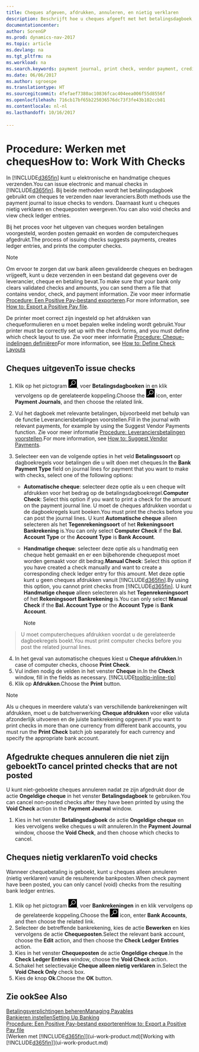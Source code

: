 ```yaml
---
title: Cheques afgeven, afdrukken, annuleren, en nietig verklaren
description: Beschrijft hoe u cheques afgeeft met het betalingsdagboek, cheques afdrukt, en chequeposten nietig verklaart of weergeeft in Dynamics NAV.
documentationcenter: 
author: SorenGP
ms.prod: dynamics-nav-2017
ms.topic: article
ms.devlang: na
ms.tgt_pltfrm: na
ms.workload: na
ms.search.keywords: payment journal, print check, vendor payment, creditor, debt, balance due, AP
ms.date: 06/06/2017
ms.author: sgroespe
ms.translationtype: HT
ms.sourcegitcommit: 4fefaef7380ac10836fcac404eea006f55d8556f
ms.openlocfilehash: 716cb17bf65b225036576dc73f3fe43b102ccb81
ms.contentlocale: nl-nl
ms.lasthandoff: 10/16/2017

---
```

# <a name="how-to-work-with-checks"></a><span data-ttu-id="be0d7-103">Procedure: Werken met cheques</span><span class="sxs-lookup"><span data-stu-id="be0d7-103">How to: Work With Checks</span></span>
<span data-ttu-id="be0d7-104">In [!INCLUDE[d365fin](includes/d365fin_md.md)] kunt u elektronische en handmatige cheques verzenden.</span><span class="sxs-lookup"><span data-stu-id="be0d7-104">You can issue electronic and manual checks in [!INCLUDE[d365fin](includes/d365fin_md.md)].</span></span> <span data-ttu-id="be0d7-105">Bij beide methoden wordt het betalingsdagboek gebruikt om cheques te verzenden naar leveranciers.</span><span class="sxs-lookup"><span data-stu-id="be0d7-105">Both methods use the payment journal to issue checks to vendors.</span></span> <span data-ttu-id="be0d7-106">Daarnaast kunt u cheques nietig verklaren en chequeposten weergeven.</span><span class="sxs-lookup"><span data-stu-id="be0d7-106">You can also void checks and view check ledger entries.</span></span>

<span data-ttu-id="be0d7-107">Bij het proces voor het uitgeven van cheques worden betalingen voorgesteld, worden posten gemaakt en worden de computercheques afgedrukt.</span><span class="sxs-lookup"><span data-stu-id="be0d7-107">The process of issuing checks suggests payments, creates ledger entries, and prints the computer checks.</span></span>

> [!NOTE]  
>   <span data-ttu-id="be0d7-108">Om ervoor te zorgen dat uw bank alleen gevalideerde cheques en bedragen vrijgeeft, kunt u deze verzenden in een bestand dat gegevens over de leverancier, cheque en betaling bevat.</span><span class="sxs-lookup"><span data-stu-id="be0d7-108">To make sure that your bank only clears validated checks and amounts, you can send them a file that contains vendor, check, and payment information.</span></span> <span data-ttu-id="be0d7-109">Zie voor meer informatie [Procedure: Een Positive Pay-bestand exporteren](finance-how-positive-pay.md).</span><span class="sxs-lookup"><span data-stu-id="be0d7-109">For more information, see [How to: Export a Positive Pay file](finance-how-positive-pay.md).</span></span>

<span data-ttu-id="be0d7-110">De printer moet correct zijn ingesteld op het afdrukken van chequeformulieren en u moet bepalen welke indeling wordt gebruikt.</span><span class="sxs-lookup"><span data-stu-id="be0d7-110">Your printer must be correctly set up with the check forms, and you must define which check layout to use.</span></span> <span data-ttu-id="be0d7-111">Zie voor meer informatie [Procedure: Cheque-indelingen definiëren](finance-how-define-check-layouts.md)</span><span class="sxs-lookup"><span data-stu-id="be0d7-111">For more information, see [How to: Define Check Layouts](finance-how-define-check-layouts.md)</span></span>

## <a name="to-issue-checks"></a><span data-ttu-id="be0d7-112">Cheques uitgeven</span><span class="sxs-lookup"><span data-stu-id="be0d7-112">To issue checks</span></span>
1. <span data-ttu-id="be0d7-113">Klik op het pictogram ![Zoeken naar pagina of rapport](media/ui-search/search_small.png "pictogram Zoeken naar pagina of rapport"), voer **Betalingsdagboeken** in en klik vervolgens op de gerelateerde koppeling.</span><span class="sxs-lookup"><span data-stu-id="be0d7-113">Choose the ![Search for Page or Report](media/ui-search/search_small.png "Search for Page or Report icon") icon, enter **Payment Journals**, and then choose the related link.</span></span>
2. <span data-ttu-id="be0d7-114">Vul het dagboek met relevante betalingen, bijvoorbeeld met behulp van de functie Leveranciersbetalingen voorstellen.</span><span class="sxs-lookup"><span data-stu-id="be0d7-114">Fill in the journal with relevant payments, for example by using the Suggest Vendor Payments function.</span></span> <span data-ttu-id="be0d7-115">Zie voor meer informatie [Procedure: Leveranciersbetalingen voorstellen](payables-how-suggest-vendor-payments.md).</span><span class="sxs-lookup"><span data-stu-id="be0d7-115">For more information, see [How to: Suggest Vendor Payments](payables-how-suggest-vendor-payments.md).</span></span>
3. <span data-ttu-id="be0d7-116">Selecteer een van de volgende opties in het veld **Betalingssoort** op dagboekregels voor betalingen die u wilt doen met cheques:</span><span class="sxs-lookup"><span data-stu-id="be0d7-116">In the **Bank Payment Type** field on journal lines for payment that you want to make with checks, select one of the following options:</span></span>

   * <span data-ttu-id="be0d7-117">**Automatische cheque**: selecteer deze optie als u een cheque wilt afdrukken voor het bedrag op de betalingsdagboekregel.</span><span class="sxs-lookup"><span data-stu-id="be0d7-117">**Computer Check**: Select this option if you want to print a check for the amount on the payment journal line.</span></span> <span data-ttu-id="be0d7-118">U moet de cheques afdrukken voordat u de dagboekregels kunt boeken.</span><span class="sxs-lookup"><span data-stu-id="be0d7-118">You must print the checks before you can post the journal lines.</span></span> <span data-ttu-id="be0d7-119">U kunt **Automatische cheque** alleen selecteren als het **Tegenrekeningsoort** of het **Rekeningsoort** **Bankrekening** is.</span><span class="sxs-lookup"><span data-stu-id="be0d7-119">You can only select **Computer Check** if the **Bal. Account Type** or the **Account Type** is **Bank Account**.</span></span>
   * <span data-ttu-id="be0d7-120">**Handmatige cheque**: selecteer deze optie als u handmatig een cheque hebt gemaakt en er een bijbehorende chequepost moet worden gemaakt voor dit bedrag.</span><span class="sxs-lookup"><span data-stu-id="be0d7-120">**Manual Check**: Select this option if you have created a check manually and want to create a corresponding check ledger entry for this amount.</span></span> <span data-ttu-id="be0d7-121">Met deze optie kunt u geen cheques afdrukken vanuit [!INCLUDE[d365fin](includes/d365fin_md.md)].</span><span class="sxs-lookup"><span data-stu-id="be0d7-121">By using this option, you cannot print checks from [!INCLUDE[d365fin](includes/d365fin_md.md)].</span></span> <span data-ttu-id="be0d7-122">U kunt **Handmatige cheque** alleen selecteren als het **Tegenrekeningsoort** of het **Rekeningsoort** **Bankrekening** is.</span><span class="sxs-lookup"><span data-stu-id="be0d7-122">You can only select **Manual Check** if the **Bal. Account Type** or the **Account Type** is **Bank Account**.</span></span>

     > [!NOTE]  
>   <span data-ttu-id="be0d7-123">U moet computercheques afdrukken voordat u de gerelateerde dagboekregels boekt.</span><span class="sxs-lookup"><span data-stu-id="be0d7-123">You must print computer checks before you post the related journal lines.</span></span>
4. <span data-ttu-id="be0d7-124">In het geval van automatische cheques kiest u **Cheque afdrukken**.</span><span class="sxs-lookup"><span data-stu-id="be0d7-124">In case of computer checks, choose **Print Check**.</span></span>
5. <span data-ttu-id="be0d7-125">Vul indien nodig de velden in het venster **Cheque** in.</span><span class="sxs-lookup"><span data-stu-id="be0d7-125">In the **Check** window, fill in the fields as necessary.</span></span> [!INCLUDE[tooltip-inline-tip](includes/tooltip-inline-tip_md.md)]
6. <span data-ttu-id="be0d7-126">Klik op **Afdrukken**.</span><span class="sxs-lookup"><span data-stu-id="be0d7-126">Choose the **Print** button.</span></span>

> [!NOTE]  
>   <span data-ttu-id="be0d7-127">Als u cheques in meerdere valuta's van verschillende bankrekeningen wilt afdrukken, moet u de batchverwerking **Cheque afdrukken** voor elke valuta afzonderlijk uitvoeren en de juiste bankrekening opgeven.</span><span class="sxs-lookup"><span data-stu-id="be0d7-127">If you want to print checks in more than one currency from different bank accounts, you must run the **Print Check** batch job separately for each currency and specify the appropriate bank account.</span></span>

## <a name="to-cancel-printed-checks-that-are-not-posted"></a><span data-ttu-id="be0d7-128">Afgedrukte cheques annuleren die niet zijn geboekt</span><span class="sxs-lookup"><span data-stu-id="be0d7-128">To cancel printed checks that are not posted</span></span>
<span data-ttu-id="be0d7-129">U kunt niet-geboekte cheques annuleren nadat ze zijn afgedrukt door de actie **Ongeldige cheque** in het venster **Betalingsdagboek** te gebruiken.</span><span class="sxs-lookup"><span data-stu-id="be0d7-129">You can cancel non-posted checks after they have been printed by using the **Void Check** action in the **Payment Journal** window.</span></span>

1. <span data-ttu-id="be0d7-130">Kies in het venster **Betalingsdagboek** de actie **Ongeldige cheque** en kies vervolgens welke cheques u wilt annuleren.</span><span class="sxs-lookup"><span data-stu-id="be0d7-130">In the **Payment Journal** window, choose the **Void Check**, and then choose which checks to cancel.</span></span>

## <a name="to-void-checks"></a><span data-ttu-id="be0d7-131">Cheques nietig verklaren</span><span class="sxs-lookup"><span data-stu-id="be0d7-131">To void checks</span></span>
<span data-ttu-id="be0d7-132">Wanneer chequebetaling is geboekt, kunt u cheques alleen annuleren (nietig verklaren) vanuit de resulterende bankposten.</span><span class="sxs-lookup"><span data-stu-id="be0d7-132">When check payment have been posted, you can only cancel (void) checks from the resulting bank ledger entries.</span></span>

1. <span data-ttu-id="be0d7-133">Klik op het pictogram ![Zoeken naar pagina of rapport](media/ui-search/search_small.png "pictogram Zoeken naar pagina of rapport"), voer **Bankrekeningen** in en klik vervolgens op de gerelateerde koppeling.</span><span class="sxs-lookup"><span data-stu-id="be0d7-133">Choose the ![Search for Page or Report](media/ui-search/search_small.png "Search for Page or Report icon") icon, enter **Bank Accounts**, and then choose the related link.</span></span>
2. <span data-ttu-id="be0d7-134">Selecteer de betreffende bankrekening, kies de actie **Bewerken** en kies vervolgens de actie **Chequeposten**.</span><span class="sxs-lookup"><span data-stu-id="be0d7-134">Select the relevant bank account, choose the **Edit** action, and then choose the **Check Ledger Entries** action.</span></span>
3. <span data-ttu-id="be0d7-135">Kies in het venster **Chequeposten** de actie **Ongeldige cheque**.</span><span class="sxs-lookup"><span data-stu-id="be0d7-135">In the **Check Ledger Entries** window, choose the **Void Check** action.</span></span>
4. <span data-ttu-id="be0d7-136">Schakel het selectievakje **Cheque alleen nietig verklaren** in.</span><span class="sxs-lookup"><span data-stu-id="be0d7-136">Select the **Void Check Only** check box.</span></span>
5. <span data-ttu-id="be0d7-137">Kies de knop **Ok**.</span><span class="sxs-lookup"><span data-stu-id="be0d7-137">Choose the **OK** button.</span></span>

## <a name="see-also"></a><span data-ttu-id="be0d7-138">Zie ook</span><span class="sxs-lookup"><span data-stu-id="be0d7-138">See Also</span></span>
[<span data-ttu-id="be0d7-139">Betalingsverplichtingen beheren</span><span class="sxs-lookup"><span data-stu-id="be0d7-139">Managing Payables</span></span>](payables-manage-payables.md)  
[<span data-ttu-id="be0d7-140">Bankieren instellen</span><span class="sxs-lookup"><span data-stu-id="be0d7-140">Setting Up Banking</span></span>](bank-setup-banking.md)  
[<span data-ttu-id="be0d7-141">Procedure: Een Positive Pay-bestand exporteren</span><span class="sxs-lookup"><span data-stu-id="be0d7-141">How to: Export a Positive Pay file</span></span>](finance-how-positive-pay.md)  
<span data-ttu-id="be0d7-142">[Werken met [!INCLUDE[d365fin](includes/d365fin_md.md)]](ui-work-product.md)</span><span class="sxs-lookup"><span data-stu-id="be0d7-142">[Working with [!INCLUDE[d365fin](includes/d365fin_md.md)]](ui-work-product.md)</span></span>  

